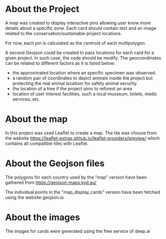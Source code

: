 # About the Project
A map was created to display interactive pins allowing user know more details about a specific zone. 
Each card should contain text and an image related to the conservation/sustainable project locations.

For now, each pin is calculated as the centroid of each multipolygon. 

A second Geojson could be created to pass locations for each card for a given project. In such case, the code should be modify. The geocoordinates can be related to different factors as it is listed below:

- the approximated location where an specific specimen was observed.
- a random pair of coordinates to depict animals inside the project but protecting the real animal locatioin for safety animal security.
- the location of a tree if the project aims to reforest an area
- location of user interest facilities, such a local musseum, toilets, medic services, etc.

# About the map
In this project was used Leaflet to create a map. 
The tile was chouse from the website https://leaflet-extras.github.io/leaflet-providers/preview/ which contains all compatible tiles with Leaflet.

# About the Geojson files
The polygons for each country used by the "map" version have been gathered from https://geojson-maps.kyd.au/

The individual points in the "map_display_cards" version have been fetched using the website geojson.io
 
# About the images
The images for cards were generated using the free service of deep.ai